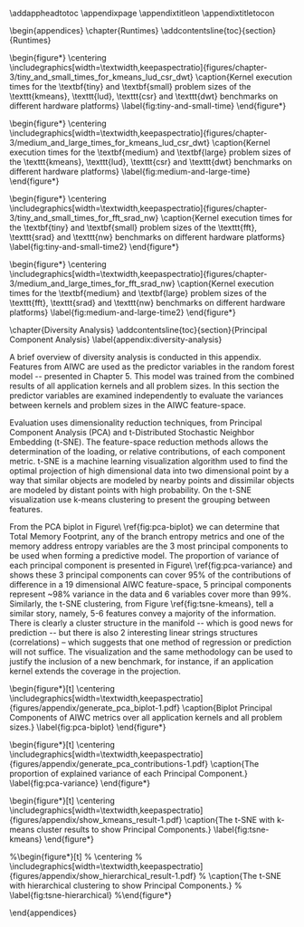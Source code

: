 
\addappheadtotoc
\appendixpage
\appendixtitleon
\appendixtitletocon

\begin{appendices}
\chapter{Runtimes}
\addcontentsline{toc}{section}{Runtimes}

\begin{figure*}
    \centering
    \includegraphics[width=\textwidth,keepaspectratio]{figures/chapter-3/tiny_and_small_times_for_kmeans_lud_csr_dwt}
    \caption{Kernel execution times for the \textbf{tiny} and \textbf{small} problem sizes of the \texttt{kmeans}, \texttt{lud}, \texttt{csr} and \texttt{dwt} benchmarks on different hardware platforms}
    \label{fig:tiny-and-small-time}
\end{figure*}

\begin{figure*}
    \centering
    \includegraphics[width=\textwidth,keepaspectratio]{figures/chapter-3/medium_and_large_times_for_kmeans_lud_csr_dwt}
    \caption{Kernel execution times for the \textbf{medium} and \textbf{large} problem sizes of the \texttt{kmeans}, \texttt{lud}, \texttt{csr} and \texttt{dwt} benchmarks on different hardware platforms}
    \label{fig:medium-and-large-time}
\end{figure*}

\begin{figure*}
    \centering
    \includegraphics[width=\textwidth,keepaspectratio]{figures/chapter-3/tiny_and_small_times_for_fft_srad_nw}
    \caption{Kernel execution times for the \textbf{tiny} and \textbf{small} problem sizes of the \texttt{fft}, \texttt{srad} and \texttt{nw} benchmarks on different hardware platforms}
    \label{fig:tiny-and-small-time2}
\end{figure*}

\begin{figure*}
    \centering
    \includegraphics[width=\textwidth,keepaspectratio]{figures/chapter-3/medium_and_large_times_for_fft_srad_nw}
    \caption{Kernel execution times for the \textbf{medium} and \textbf{large} problem sizes of the \texttt{fft}, \texttt{srad} and \texttt{nw} benchmarks on different hardware platforms}
    \label{fig:medium-and-large-time2}
\end{figure*}

\chapter{Diversity Analysis}
\addcontentsline{toc}{section}{Principal Component Analysis}
\label{appendix:diversity-analysis}

A brief overview of diversity analysis is conducted in this appendix.
Features from AIWC are used as the predictor variables in the random forest model -- presented in Chapter 5.
This model was trained from the combined results of all application kernels and all problem sizes.
In this section the predictor variables are examined independently to evaluate the variances between kernels and problem sizes in the AIWC feature-space.

Evaluation uses dimensionality reduction techniques, from Principal Component Analysis (PCA) and t-Distributed Stochastic Neighbor Embedding (t-SNE).
The feature-space reduction methods allows the determination of the loading, or relative contributions, of each component metric.
t-SNE is a machine learning visualization algorithm used to find the optimal projection of high dimensional data into two dimensional point by a way that similar objects are modeled by nearby points and dissimilar objects are modeled by distant points with high probability.
On the t-SNE visualization use k-means clustering to present the grouping between features.

From the PCA biplot in Figure\ \ref{fig:pca-biplot} we can determine that Total Memory Footprint, any of the branch entropy metrics and one of the memory address entropy variables are the 3 most principal components to be used when forming a predictive model.
The proportion of variance of each principal component is presented in Figure\ \ref{fig:pca-variance} and shows these 3 principal components can cover 95\% of the contributions of difference in a 19 dimensional AIWC feature-space, 5 principal components represent \~98\% variance in the data and 6 variables cover more than 99\%.
Similarly, the t-SNE clustering, from Figure \ref{fig:tsne-kmeans}, tell a similar story, namely, 5-6 features convey a majority of the information.
There is clearly a cluster structure in the manifold -- which is good news for prediction -- but there is also 2 interesting linear strings structures (correlations) – which suggests that one method of regression or prediction will not suffice.
The visualization and the same methodology can be used to justify the inclusion of a new benchmark, for instance, if an application kernel extends the coverage in the projection.

\begin{figure*}[t]
    \centering
    \includegraphics[width=\textwidth,keepaspectratio]{figures/appendix/generate_pca_biplot-1.pdf}
    \caption{Biplot Principal Components of AIWC metrics over all application kernels and all problem sizes.}
    \label{fig:pca-biplot}
\end{figure*}

\begin{figure*}[t]
    \centering
    \includegraphics[width=\textwidth,keepaspectratio]{figures/appendix/generate_pca_contributions-1.pdf}
    \caption{The proportion of explained variance of each Principal Component.}
    \label{fig:pca-variance}
\end{figure*}

\begin{figure*}[t]
    \centering
    \includegraphics[width=\textwidth,keepaspectratio]{figures/appendix/show_kmeans_result-1.pdf}
    \caption{The t-SNE with k-means cluster results to show Principal Components.}
    \label{fig:tsne-kmeans}
\end{figure*}

%\begin{figure*}[t]
%    \centering
%    \includegraphics[width=\textwidth,keepaspectratio]{figures/appendix/show_hierarchical_result-1.pdf}
%    \caption{The t-SNE with hierarchical clustering to show Principal Components.}
%    \label{fig:tsne-hierarchical}
%\end{figure*}

\end{appendices}

<!--
\appendix

#Runtimes

\appendix

#Diversity and 
-->
